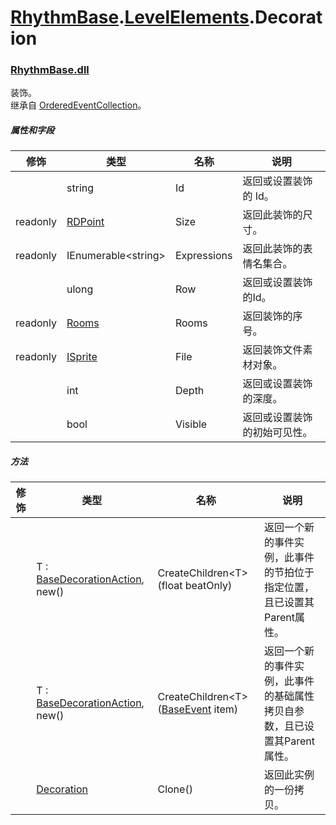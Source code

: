 # [RhythmBase](../../RhythmToolkit.md).[LevelElements](../namespace/LevelElements.md).Decoration
### [RhythmBase.dll](../assembly/RhythmBase.md)
装饰。  
继承自 [OrderedEventCollection](../class/OrderedEventCollection.md)。

##### 属性和字段

修饰 | 类型 | 名称 | 说明
-|-|-|-
| | string | Id | 返回或设置装饰的 Id。  
readonly | [RDPoint](../class/RDPoint.md) | Size | 返回此装饰的尺寸。  
readonly | IEnumerable\<string\> | Expressions | 返回此装饰的表情名集合。  
| | ulong | Row | 返回或设置装饰的Id。  
readonly | [Rooms](../class/Rooms.md) | Rooms | 返回装饰的序号。  
readonly | [ISprite](../interface/ISprite.md) | File | 返回装饰文件素材对象。  
| | int | Depth | 返回或设置装饰的深度。  
| | bool | Visible | 返回或设置装饰的初始可见性。  

##### 方法

修饰 | 类型 | 名称 | 说明
-|-|-|-
| | T : [BaseDecorationAction](../class/BaseDecorationAction.md), new() | CreateChildren\<T\>(float beatOnly) | 返回一个新的事件实例，此事件的节拍位于指定位置，且已设置其Parent属性。  
| | T : [BaseDecorationAction](../class/BaseDecorationAction.md), new() | CreateChildren\<T\>([BaseEvent](../class/BaseEvent.md) item) | 返回一个新的事件实例，此事件的基础属性拷贝自参数，且已设置其Parent属性。  
| | [Decoration](../class/Decoration.md) | Clone() | 返回此实例的一份拷贝。  